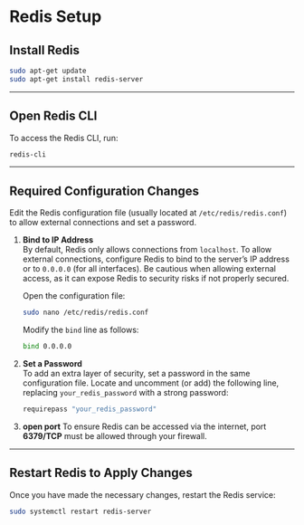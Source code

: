 # Redis Setup

## Install Redis

```bash
sudo apt-get update
sudo apt-get install redis-server
```

---

## Open Redis CLI

To access the Redis CLI, run:
```bash
redis-cli
```

---

## Required Configuration Changes

Edit the Redis configuration file (usually located at `/etc/redis/redis.conf`) to allow external connections and set a password.

1. **Bind to IP Address**  
   By default, Redis only allows connections from `localhost`. To allow external connections, configure Redis to bind to the server’s IP address or to `0.0.0.0` (for all interfaces). Be cautious when allowing external access, as it can expose Redis to security risks if not properly secured.

   Open the configuration file:
   ```bash
   sudo nano /etc/redis/redis.conf
   ```

   Modify the `bind` line as follows:
   ```bash
   bind 0.0.0.0
   ```

2. **Set a Password**  
   To add an extra layer of security, set a password in the same configuration file. Locate and uncomment (or add) the following line, replacing `your_redis_password` with a strong password:

   ```bash
   requirepass "your_redis_password"
   ```
3. **open port**
   To ensure Redis can be accessed via the internet, port **6379/TCP** must be allowed through your firewall.
---

## Restart Redis to Apply Changes

Once you have made the necessary changes, restart the Redis service:

```bash
sudo systemctl restart redis-server
```


